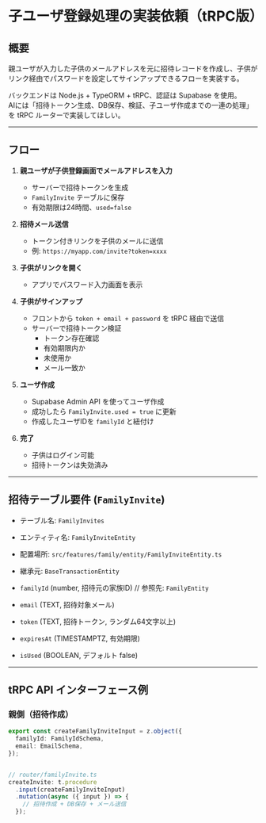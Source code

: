 # 子ユーザ登録処理の実装依頼（tRPC版）

## 概要
親ユーザが入力した子供のメールアドレスを元に招待レコードを作成し、子供がリンク経由でパスワードを設定してサインアップできるフローを実装する。

バックエンドは Node.js + TypeORM + tRPC、認証は Supabase を使用。  
AIには「招待トークン生成、DB保存、検証、子ユーザ作成までの一連の処理」を tRPC ルーターで実装してほしい。

---

## フロー

1. **親ユーザが子供登録画面でメールアドレスを入力**
   - サーバーで招待トークンを生成
   - `FamilyInvite` テーブルに保存
   - 有効期限は24時間、`used=false`

2. **招待メール送信**
   - トークン付きリンクを子供のメールに送信
   - 例: `https://myapp.com/invite?token=xxxx`

3. **子供がリンクを開く**
   - アプリでパスワード入力画面を表示

4. **子供がサインアップ**
   - フロントから `token + email + password` を tRPC 経由で送信
   - サーバーで招待トークン検証
     - トークン存在確認
     - 有効期限内か
     - 未使用か
     - メール一致か

5. **ユーザ作成**
   - Supabase Admin API を使ってユーザ作成
   - 成功したら `FamilyInvite.used = true` に更新
   - 作成したユーザIDを `familyId` と紐付け

6. **完了**
   - 子供はログイン可能
   - 招待トークンは失効済み

---

## 招待テーブル要件 (`FamilyInvite`)

- テーブル名: `FamilyInvites`
- エンティティ名: `FamilyInviteEntity`
- 配置場所: `src/features/family/entity/FamilyInviteEntity.ts`
- 継承元: `BaseTransactionEntity`

- `familyId` (number, 招待元の家族ID) // 参照先: `FamilyEntity`
- `email` (TEXT, 招待対象メール)
- `token` (TEXT, 招待トークン, ランダム64文字以上)
- `expiresAt` (TIMESTAMPTZ, 有効期限)
- `isUsed` (BOOLEAN, デフォルト false)

---

## tRPC API インターフェース例

### 親側（招待作成）
```ts
export const createFamilyInviteInput = z.object({
  familyId: FamilyIdSchema,
  email: EmailSchema,
});


// router/familyInvite.ts
createInvite: t.procedure
  .input(createFamilyInviteInput)
  .mutation(async ({ input }) => {
    // 招待作成 + DB保存 + メール送信
  });
